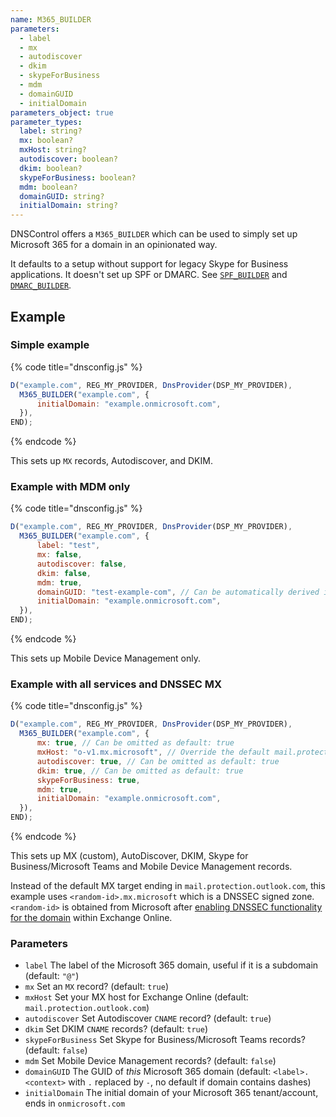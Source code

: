 ```yaml
---
name: M365_BUILDER
parameters:
  - label
  - mx
  - autodiscover
  - dkim
  - skypeForBusiness
  - mdm
  - domainGUID
  - initialDomain
parameters_object: true
parameter_types:
  label: string?
  mx: boolean?
  mxHost: string?
  autodiscover: boolean?
  dkim: boolean?
  skypeForBusiness: boolean?
  mdm: boolean?
  domainGUID: string?
  initialDomain: string?
---
```


DNSControl offers a `M365_BUILDER` which can be used to simply set up Microsoft 365 for a domain in an opinionated way.

It defaults to a setup without support for legacy Skype for Business applications.
It doesn't set up SPF or DMARC. See [`SPF_BUILDER`](SPF_BUILDER.md) and [`DMARC_BUILDER`](DMARC_BUILDER.md).

## Example

### Simple example

{% code title="dnsconfig.js" %}
```javascript
D("example.com", REG_MY_PROVIDER, DnsProvider(DSP_MY_PROVIDER),
  M365_BUILDER("example.com", {
      initialDomain: "example.onmicrosoft.com",
  }),
END);
```
{% endcode %}

This sets up `MX` records, Autodiscover, and DKIM.

### Example with MDM only

{% code title="dnsconfig.js" %}
```javascript
D("example.com", REG_MY_PROVIDER, DnsProvider(DSP_MY_PROVIDER),
  M365_BUILDER("example.com", {
      label: "test",
      mx: false,
      autodiscover: false,
      dkim: false,
      mdm: true,
      domainGUID: "test-example-com", // Can be automatically derived in this case, if example.com is the context.
      initialDomain: "example.onmicrosoft.com",
  }),
END);
```
{% endcode %}

This sets up Mobile Device Management only.

### Example with all services and DNSSEC MX

{% code title="dnsconfig.js" %}
```javascript
D("example.com", REG_MY_PROVIDER, DnsProvider(DSP_MY_PROVIDER),
  M365_BUILDER("example.com", {
      mx: true, // Can be omitted as default: true
      mxHost: "o-v1.mx.microsoft", // Override the default mail.protection.outlook.com
      autodiscover: true, // Can be omitted as default: true
      dkim: true, // Can be omitted as default: true
      skypeForBusiness: true,
      mdm: true,
      initialDomain: "example.onmicrosoft.com",
  }),
END);
```
{% endcode %}

This sets up MX (custom), AutoDiscover, DKIM, Skype for Business/Microsoft Teams and Mobile Device Management records.

Instead of the default MX target ending in `mail.protection.outlook.com`, this example uses `<random-id>.mx.microsoft` which is a DNSSEC signed zone.
`<random-id>` is obtained from Microsoft after [enabling DNSSEC functionality for the domain](https://learn.microsoft.com/purview/how-smtp-dane-works#inbound-smtp-dane-with-dnssec) within Exchange Online.

### Parameters

* `label` The label of the Microsoft 365 domain, useful if it is a subdomain (default: `"@"`)
* `mx` Set an `MX` record? (default: `true`)
* `mxHost` Set your MX host for Exchange Online (default: `mail.protection.outlook.com`)
* `autodiscover` Set Autodiscover `CNAME` record? (default: `true`)
* `dkim` Set DKIM `CNAME` records? (default: `true`)
* `skypeForBusiness` Set Skype for Business/Microsoft Teams records? (default: `false`)
* `mdm` Set Mobile Device Management records? (default: `false`)
* `domainGUID` The GUID of _this_ Microsoft 365 domain (default: `<label>.<context>` with `.` replaced by `-`, no default if domain contains dashes)
* `initialDomain` The initial domain of your Microsoft 365 tenant/account, ends in `onmicrosoft.com`
